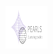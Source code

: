 <h1 align="center">
    <img width="100" height="100" src="PEARLS_banner.png" alt="PEARLS logo"><br>
</h1>
